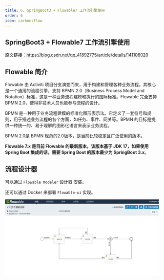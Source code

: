 ```yaml
---
title: 6. SpringBoot3 + Flowable7 工作流引擎使用
order: 6
icon: carbon:flow
---
```


## SpringBoot3 + Flowable7 工作流引擎使用

原文链接：https://blog.csdn.net/qq_41892775/article/details/141108020

## Flowable 简介

Flowable 由 Activiti 项目分支演变而来，用于构建和管理各种业务流程。其核心是一个通用的流程引擎，支持 BPMN 2.0（Business Process Model and Notation）标准，这是一种业务流程建模和执行的国际标准。Flowable 完全支持 BPMN 2.0，使得非技术人员也能参与流程的设计。

BPMN 是一种用于业务流程建模的标准化图形表示法。它定义了一套符号和规则，用于描述业务流程的各个方面，如任务、事件、网关等。BPMN 的目标是提供一种统一的、易于理解的图形化语言来表示业务流程。

BPMN 2.0是 BPMN 规范的2.0版本，是当前比较稳定且广泛使用的版本。

**Flowable 7.x 是目前 Flowable 的最新版本，该版本基于 JDK 17，如果使用 Spring Boot 集成的话，需要 Spring Boot 的版本最少为 SpringBoot 3.x**。


## 流程设计器

可以通过 `Flowable Modeler` 设计器 安装。

还可以通过 Docker 来部署 `Flowable-ui` 实现。

![image-20241024151750046](https://raw.githubusercontent.com/xupengboo/xupengboo-picture/main/img/image-20241024151750046.png)